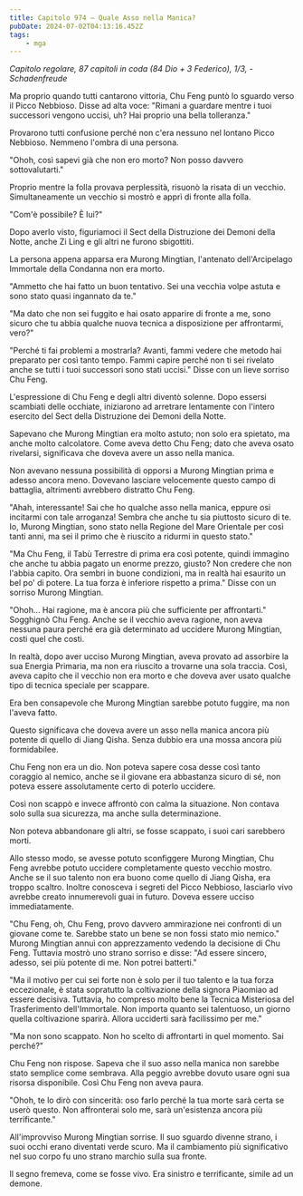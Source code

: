 ```yaml
---
title: Capitolo 974 – Quale Asso nella Manica?
pubDate: 2024-07-02T04:13:16.452Z
tags:
    - mga
---
```



<em>Capitolo regolare,
87 capitoli in coda (84 Dio + 3 Federico), 1/3,
-Schadenfreude</em>


Ma proprio quando tutti cantarono vittoria, Chu Feng puntò lo sguardo verso il Picco Nebbioso. Disse ad alta voce: "Rimani a guardare mentre i tuoi successori vengono uccisi, uh? Hai proprio una bella tolleranza."


Provarono tutti confusione perché non c'era nessuno nel lontano Picco Nebbioso. Nemmeno l'ombra di una persona.


"Ohoh, così sapevi già che non ero morto? Non posso davvero sottovalutarti."


Proprio mentre la folla provava perplessità, risuonò la risata di un vecchio. Simultaneamente un vecchio si mostrò e apprì di fronte alla folla.


"Com'è possibile? È lui?"


Dopo averlo visto, figuriamoci il Sect della Distruzione dei Demoni della Notte, anche Zi Ling e gli altri ne furono sbigottiti.


La persona appena apparsa era Murong Mingtian, l'antenato dell'Arcipelago Immortale della Condanna non era morto.


"Ammetto che hai fatto un buon tentativo. Sei una vecchia volpe astuta e sono stato quasi ingannato da te."


"Ma dato che non sei fuggito e hai osato apparire di fronte a me, sono sicuro che tu abbia qualche nuova tecnica a disposizione per affrontarmi, vero?"


"Perché ti fai problemi a mostrarla? Avanti, fammi vedere che metodo hai preparato per così tanto tempo. Fammi capire perché non ti sei rivelato anche se tutti i tuoi successori sono stati uccisi." Disse con un lieve sorriso Chu Feng.


L'espressione di Chu Feng e degli altri diventò solenne. Dopo essersi scambiati delle occhiate, iniziarono ad arretrare lentamente con l'intero esercito del Sect della Distruzione dei Demoni della Notte.


Sapevano che Murong Mingtian era molto astuto; non solo era spietato, ma anche molto calcolatore. Come aveva detto Chu Feng; dato che aveva osato rivelarsi, significava che doveva avere un asso nella manica.


Non avevano nessuna possibilità di opporsi a Murong Mingtian prima e adesso ancora meno. Dovevano lasciare velocemente questo campo di battaglia, altrimenti avrebbero distratto Chu Feng.


"Ahah, interessante! Sai che ho qualche asso nella manica, eppure osi incitarmi con tale arroganza! Sembra che anche tu sia piuttosto sicuro di te. Io, Murong Mingtian, sono stato nella Regione del Mare Orientale per così tanti anni, ma sei il primo che è riuscito a ridurmi in questo stato."


"Ma Chu Feng, il Tabù Terrestre di prima era così potente, quindi immagino che anche tu abbia pagato un enorme prezzo, giusto? Non credere che non l'abbia capito. Ora sembri in buone condizioni, ma in realtà hai esaurito un bel po' di potere. La tua forza è inferiore rispetto a prima." Disse con un sorriso Murong Mingtian.


"Ohoh... Hai ragione, ma è ancora più che sufficiente per affrontarti." Sogghignò Chu Feng. Anche se il vecchio aveva ragione, non aveva nessuna paura perché era già determinato ad uccidere Murong Mingtian, costi quel che costi.


In realtà, dopo aver ucciso Murong Mingtian, aveva provato ad assorbire la sua Energia Primaria, ma non era riuscito a trovarne una sola traccia. Così, aveva capito che il vecchio non era morto e che doveva aver usato qualche tipo di tecnica speciale per scappare.


Era ben consapevole che Murong Mingtian sarebbe potuto fuggire, ma non l'aveva fatto. 


Questo significava che doveva avere un asso nella manica ancora più potente di quello di Jiang Qisha. Senza dubbio era una mossa ancora più formidabilee.


Chu Feng non era un dio. Non poteva sapere cosa desse così tanto coraggio al nemico, anche se il giovane era abbastanza sicuro di sé, non poteva essere assolutamente certo di poterlo uccidere.


Così non scappò e invece affrontò con calma la situazione. Non contava solo sulla sua sicurezza, ma anche sulla determinazione.


Non poteva abbandonare gli altri, se fosse scappato, i suoi cari sarebbero morti.


Allo stesso modo, se avesse potuto sconfiggere Murong Mingtian, Chu Feng avrebbe potuto uccidere completamente questo vecchio mostro. Anche se il suo talento non era buono come quello di Jiang Qisha, era troppo scaltro. Inoltre conosceva i segreti del Picco Nebbioso, lasciarlo vivo avrebbe creato innumerevoli guai in futuro. Doveva essere ucciso immediatamente.


"Chu Feng, oh, Chu Feng, provo davvero ammirazione nei confronti di un giovane come te. Sarebbe stato un bene se non fossi stato mio nemico." Murong Mingtian annuì con apprezzamento vedendo la decisione di Chu Feng. Tuttavia mostrò uno strano sorriso e disse: "Ad essere sincero, adesso, sei più potente di me. Non potrei batterti."


"Ma il motivo per cui sei forte non è solo per il tuo talento e la tua forza eccezionale, è stata sopratutto la coltivazione della signora Piaomiao ad essere decisiva. Tuttavia, ho compreso molto bene la Tecnica Misteriosa del Trasferimento dell'Immortale. Non importa quanto sei talentuoso, un giorno quella coltivazione sparirà. Allora ucciderti sarà facilissimo per me."


"Ma non sono scappato. Non ho scelto di affrontarti in quel momento. Sai perché?"


Chu Feng non rispose. Sapeva che il suo asso nella manica non sarebbe stato semplice come sembrava. Alla peggio avrebbe dovuto usare ogni sua risorsa disponibile. Così Chu Feng non aveva paura.


"Ohoh, te lo dirò con sincerità: oso farlo perché la tua morte sarà certa se userò questo. Non affronterai solo me, sarà un'esistenza ancora più terrificante."


All'improvviso Murong Mingtian sorrise. Il suo sguardo divenne strano, i suoi occhi erano diventati verde scuro. Ma il cambiamento più significativo nel suo corpo fu uno strano marchio sulla sua fronte.


Il segno fremeva, come se fosse vivo. Era sinistro e terrificante, simile ad un demone.
                                


                                



